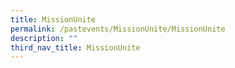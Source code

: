 ```yaml
---
title: MissionUnite
permalink: /pastevents/MissionUnite/MissionUnite
description: ""
third_nav_title: MissionUnite
---
```

